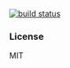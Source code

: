 [![build status][travis-image]][travis-url]

[travis-image]: https://travis-ci.org/jackytck/health-check-mongodb.svg?branch=master
[travis-url]: https://travis-ci.org/jackytck/health-check-mongodb

### License

MIT
